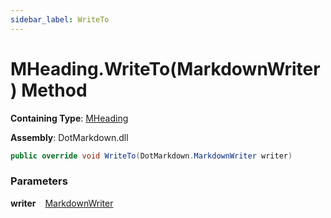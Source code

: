 ```yaml
---
sidebar_label: WriteTo
---
```


# MHeading\.WriteTo\(MarkdownWriter\) Method

**Containing Type**: [MHeading](../index.md)

**Assembly**: DotMarkdown\.dll

```csharp
public override void WriteTo(DotMarkdown.MarkdownWriter writer)
```

### Parameters

**writer** &ensp; [MarkdownWriter](../../../MarkdownWriter/index.md)